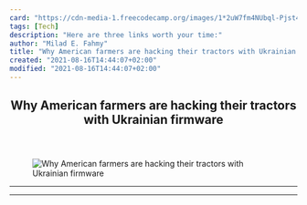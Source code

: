 ```yaml
---
card: "https://cdn-media-1.freecodecamp.org/images/1*2uW7fm4NUbql-Pjst4dSwg.jpeg"
tags: [Tech]
description: "Here are three links worth your time:"
author: "Milad E. Fahmy"
title: "Why American farmers are hacking their tractors with Ukrainian firmware"
created: "2021-08-16T14:44:07+02:00"
modified: "2021-08-16T14:44:07+02:00"
---
```

<div class="site-wrapper">
<main id="site-main" class="site-main outer">
<div class="inner">
<article class="post-full post tag-tech tag-startup tag-life-lessons tag-self-improvement tag-technology ">
<header class="post-full-header">
<h1 class="post-full-title">Why American farmers are hacking their tractors with Ukrainian firmware</h1>
</header>
<figure class="post-full-image">
<picture>
<source media="(max-width: 700px)" sizes="1px" srcset="data:image/gif;base64,R0lGODlhAQABAIAAAAAAAP///yH5BAEAAAAALAAAAAABAAEAAAIBRAA7 1w">
<source media="(min-width: 701px)" sizes="(max-width: 800px) 400px,
(max-width: 1170px) 700px,
1400px" srcset="https://cdn-media-1.freecodecamp.org/images/1*2uW7fm4NUbql-Pjst4dSwg.jpeg 300w,
https://cdn-media-1.freecodecamp.org/images/1*2uW7fm4NUbql-Pjst4dSwg.jpeg 600w,
https://cdn-media-1.freecodecamp.org/images/1*2uW7fm4NUbql-Pjst4dSwg.jpeg 1000w,
https://cdn-media-1.freecodecamp.org/images/1*2uW7fm4NUbql-Pjst4dSwg.jpeg 2000w">
<img onerror="this.style.display='none'" src="https://cdn-media-1.freecodecamp.org/images/1*2uW7fm4NUbql-Pjst4dSwg.jpeg" alt="Why American farmers are hacking their tractors with Ukrainian firmware">
</picture>
</figure>
<section class="post-full-content">
<div class="post-content">
</div>
<hr>
<hr>
</section>
</article>
</div>
</main>
</div>
<!-- Google Tag Manager (noscript) -->
<!-- End Google Tag Manager (noscript) -->
